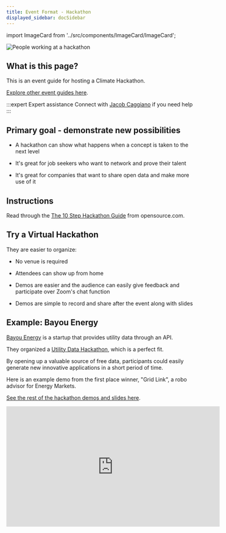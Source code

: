 ```yaml
---
title: Event Format - Hackathon
displayed_sidebar: docSidebar
---
```

import ImageCard from '../src/components/ImageCard/ImageCard';

![People working at a hackathon](/img/hackathon.webp)

## What is this page?

This is an event guide for hosting a Climate Hackathon.

[Explore other event guides here](event-guide).


:::expert Expert assistance
Connect with [Jacob Caggiano](https://linkedin.com/in/lowellbander) if you need help
:::

## Primary goal - demonstrate new possibilities

- A hackathon can show what happens when a concept is taken to the next level

- It's great for job seekers who want to network and prove their talent

- It's great for companies that want to share open data and make more use of it


## Instructions

Read through the [The 10 Step Hackathon Guide](https://opensource.com/article/23/2/hackathon-guide) from opensource.com.

## Try a Virtual Hackathon

They are easier to organize:

- No venue is required

- Attendees can show up from home

- Demos are easier and the audience can easily give feedback and participate over Zoom's chat function

- Demos are simple to record and share after the event along with slides

## Example: Bayou Energy

[Bayou Energy](https://bayou.energy) is a startup that provides utility data through an API.

They organized a [Utility Data Hackathon](https://blog.bayou.energy/blog/utility-data-hackathon-wrap-up-december-2023), which is a perfect fit.

By opening up a valuable source of free data, participants could easily generate new innovative applications in a short period of time.

Here is an example demo from the first place winner, "Grid Link", a robo advisor for Energy Markets.

[See the rest of the hackathon demos and slides here](https://blog.bayou.energy/blog/utility-data-hackathon-wrap-up-december-2023).

<iframe    width="560" height="315" src="https://www.youtube.com/embed/imZK_xOeTSk?si=ico8iKm-exRYVWfo" title="YouTube video player" frameborder="0" allow="accelerometer; autoplay; clipboard-write; encrypted-media; gyroscope; picture-in-picture; web-share" referrerpolicy="strict-origin-when-cross-origin" allowfullscreen></iframe>

